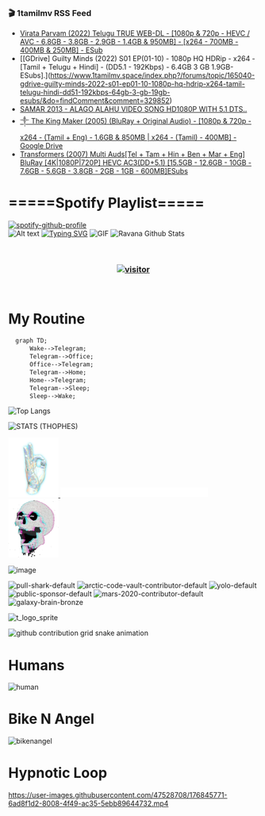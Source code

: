 ### 🎬 1tamilmv RSS Feed

<!-- BLOG-POST-LIST:START -->
- [Virata Parvam &lpar;2022&rpar; Telugu TRUE WEB-DL - [1080p &amp; 720p - HEVC / AVC - 6.8GB - 3.8GB - 2.9GB - 1.4GB &amp; 950MB] - [x264 - 700MB - 400MB &amp; 250MB] - ESub](https://www.1tamilmv.space/index.php?/forums/topic/164784-virata-parvam-2022-telugu-true-web-dl-1080p-720p-hevc-avc-68gb-38gb-29gb-14gb-950mb-x264-700mb-400mb-250mb-esub/&do=findComment&comment=329853)
- [[GDrive] Guilty Minds &lpar;2022&rpar; S01 EP&lpar;01-10&rpar; - 1080p HQ HDRip - x264 - [Tamil + Telugu + Hindi] - &lpar;DD5.1 - 192Kbps&rpar; - 6.4GB 3 GB 1.9GB- ESubs].](https://www.1tamilmv.space/index.php?/forums/topic/165040-gdrive-guilty-minds-2022-s01-ep01-10-1080p-hq-hdrip-x264-tamil-telugu-hindi-dd51-192kbps-64gb-3-gb-19gb-esubs/&do=findComment&comment=329852)
- [SAMAR 2013 - ALAGO ALAHU VIDEO SONG HD1080P WITH 5.1 DTS..](https://www.1tamilmv.space/index.php?/forums/topic/165039-samar-2013-alago-alahu-video-song-hd1080p-with-51-dts/&do=findComment&comment=329851)
- [༒    The King Maker &lpar;2005&rpar; &lpar;BluRay + Original Audio&rpar; - [1080p &amp; 720p - x264 - &lpar;Tamil + Eng&rpar; - 1.6GB &amp; 850MB | x264 - &lpar;Tamil&rpar; - 400MB] - Google Drive](https://www.1tamilmv.space/index.php?/forums/topic/165038-%E0%BC%92-the-king-maker-2005-bluray-original-audio-1080p-720p-x264-tamil-eng-16gb-850mb-x264-tamil-400mb-google-drive/&do=findComment&comment=329850)
- [Transformers &lpar;2007&rpar; Multi Auds[Tel + Tam + Hin + Ben + Mar + Eng] BluRay [4K|1080P|720P] HEVC AC3&lpar;DD+5.1&rpar; [15.5GB - 12.6GB - 10GB - 7.6GB - 5.6GB - 3.8GB - 2GB - 1GB - 600MB]ESubs](https://www.1tamilmv.space/index.php?/forums/topic/165037-transformers-2007-multi-audstel-tam-hin-ben-mar-eng-bluray-4k1080p720p-hevc-ac3dd51-155gb-126gb-10gb-76gb-56gb-38gb-2gb-1gb-600mbesubs/&do=findComment&comment=329849)
<!-- BLOG-POST-LIST:END -->

# =====Spotify Playlist=====
[![spotify-github-profile](https://spotify-github-profile.vercel.app/api/view?uid=31rfzgmuvvewegdlxvlev4ynz4vu&cover_image=true&theme=default&bar_color=53b14f&bar_color_cover=true)](https://ravana69.github.io/rss)
</br>
![Alt text](https://spotify-recently-played-readme.vercel.app/api?user=31rfzgmuvvewegdlxvlev4ynz4vu)
[![Typing SVG](https://readme-typing-svg.herokuapp.com?color=%2336BCF7&center=true&vCenter=true&multiline=true&height=81&lines=I+AM+RAVANA;CONTACT+ME+ON+TELEGRAM%3A+%40R4V4N4)](https://git.io/typing-svg)
<img align="centre" height="400px" width="490px" alt="GIF" src="https://github.com/ravana69/ravana69/blob/master/rvm.gif" />
![Ravana Github Stats](https://github-readme-stats.vercel.app/api?username=ravana69&&show_icons=true&theme=radical)

<br />
<h3 align="center"> <a href="https://t.me/r4v4n4"><img src="https://profile-counter.glitch.me/ravana69/count.svg" alt="visitor" width="600"></a> </h3>
</br>

<H1>My Routine</H1>

```mermaid
  graph TD;
      Wake-->Telegram;
      Telegram-->Office;
      Office-->Telegram;
      Telegram-->Home;
      Home-->Telegram;
      Telegram-->Sleep;
      Sleep-->Wake;
```
![Top Langs](https://github-readme-stats.vercel.app/api/top-langs/?username=ravana69&&show_icons=true&theme=radical)

![STATS (THOPHES)](https://github-profile-trophy.vercel.app/?username=ravana69&theme=gruvbox&margin-w=10&margin-h=15&column=8)
<br />
<p align="left">
    <a href="#">
        <img width="20%" src="./assets/images/hand.gif" alt="" />
    </a>
    <a href="#">
        <img width="59%" src="./assets/images/spacer.png" alt="" >
    </a>
    <a href="#">
        <img width="20%" src="./assets/images/skull.gif" alt="" />
    </a>
</p>


![image](https://user-images.githubusercontent.com/47528708/175298537-0623dc00-7b1a-4ec1-b5b1-71768763a234.png)

<img width="148" alt="pull-shark-default" src="https://user-images.githubusercontent.com/47528708/176419715-70981865-4dc6-489a-8a1a-06842db67b15.gif"> <img width="148" alt="arctic-code-vault-contributor-default" src="https://user-images.githubusercontent.com/47528708/175267501-e1fbbb8f-c2b2-4882-b865-2ac4debef26c.png"> <img width="148" alt="yolo-default" src="https://user-images.githubusercontent.com/47528708/175267654-281a1880-1129-4b7b-bf2f-de5dd2bc5afa.png"> <img width="148" alt="public-sponsor-default" src="https://user-images.githubusercontent.com/47528708/175268448-2e78cc75-fb25-4d76-bd22-7df520446b45.png"> <img width="148" alt="mars-2020-contributor-default" src="https://user-images.githubusercontent.com/47528708/175268475-de6d987a-3be9-4353-86a5-23b422559355.png"> <img width="148" alt="galaxy-brain-bronze" src="https://user-images.githubusercontent.com/47528708/176419717-e2fdca8b-0fdc-47dd-9511-a7ff52178a33.gif">

![t_logo_sprite](https://user-images.githubusercontent.com/47528708/175293007-21ff1792-1fca-4be3-bcae-12fdc3aa414f.svg)

![github contribution grid snake animation](https://raw.githubusercontent.com/ravana69/ravana69/output/github-contribution-grid-snake-dark.svg#gh-dark-mode-only)

# Humans
<img width="170" alt="human" src="https://user-images.githubusercontent.com/47528708/176413829-c142d478-1c96-4c3c-a2a4-2dd35374c335.gif">

# Bike N Angel
<img width="170" alt="bikenangel" src="https://user-images.githubusercontent.com/47528708/176616968-3a44f91e-8016-477c-9bb5-c4689a1adbee.gif">

# Hypnotic Loop

https://user-images.githubusercontent.com/47528708/176845771-6ad8f1d2-8008-4f49-ac35-5ebb89644732.mp4


